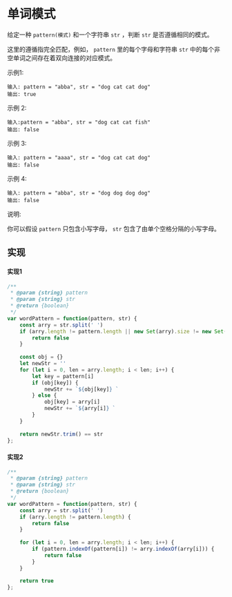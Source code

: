 # 单词模式
给定一种 `pattern(模式)` 和一个字符串 `str` ，判断 `str` 是否遵循相同的模式。

这里的遵循指完全匹配，例如， `pattern` 里的每个字母和字符串 `str` 中的每个非空单词之间存在着双向连接的对应模式。

示例1:
```
输入: pattern = "abba", str = "dog cat cat dog"
输出: true
```
示例 2:
```
输入:pattern = "abba", str = "dog cat cat fish"
输出: false
```
示例 3:
```
输入: pattern = "aaaa", str = "dog cat cat dog"
输出: false
```
示例 4:
```
输入: pattern = "abba", str = "dog dog dog dog"
输出: false
```
说明:

你可以假设 `pattern` 只包含小写字母， `str` 包含了由单个空格分隔的小写字母。    

## 实现
#### 实现1
```js
/**
 * @param {string} pattern
 * @param {string} str
 * @return {boolean}
 */
var wordPattern = function(pattern, str) {
    const arry = str.split(' ')
    if (arry.length != pattern.length || new Set(arry).size != new Set(pattern).size) {
        return false    
    }
    
    const obj = {}
    let newStr = ''
    for (let i = 0, len = arry.length; i < len; i++) {
        let key = pattern[i]
        if (obj[key]) {
            newStr += `${obj[key]} `
        } else {
            obj[key] = arry[i]
            newStr += `${arry[i]} `
        }
    }
    
    return newStr.trim() == str
};
```
#### 实现2
```js
/**
 * @param {string} pattern
 * @param {string} str
 * @return {boolean}
 */
var wordPattern = function(pattern, str) {
    const arry = str.split(' ')
    if (arry.length != pattern.length) {
        return false    
    }
    
    for (let i = 0, len = arry.length; i < len; i++) {
        if (pattern.indexOf(pattern[i]) != arry.indexOf(arry[i])) {
            return false
        }
    }
    
    return true
};
```
